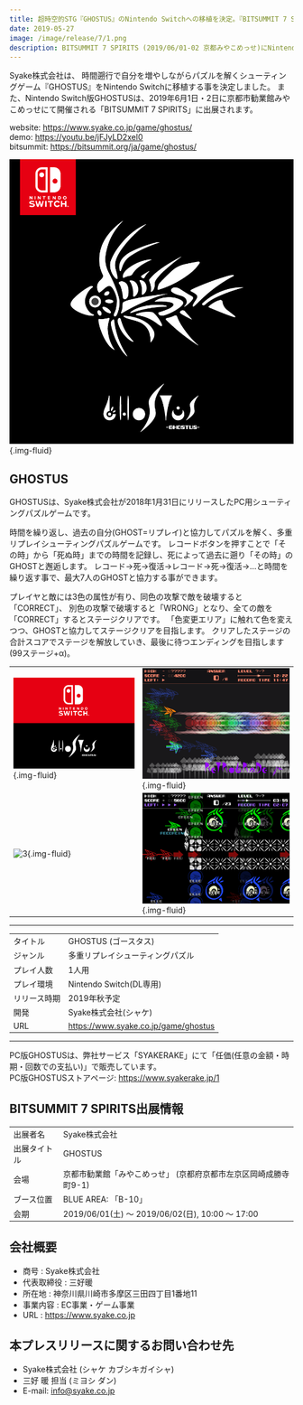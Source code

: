 ```yaml
---
title: 超時空的STG『GHOSTUS』のNintendo Switchへの移植を決定。『BITSUMMIT 7 SPIRITS』に出展
date: 2019-05-27
image: /image/release/7/1.png
description: BITSUMMIT 7 SPIRITS (2019/06/01-02 京都みやこめっせ)にNintendo Switch版『GHOSTUS』を出展。
---
```


Syake株式会社は、
時間遡行で自分を増やしながらパズルを解くシューティングゲーム『GHOSTUS』をNintendo Switchに移植する事を決定しました。
また、Nintendo Switch版GHOSTUSは、2019年6月1日・2日に京都市勧業館みやこめっせにて開催される「BITSUMMIT 7 SPIRITS」に出展されます。

website: <https://www.syake.co.jp/game/ghostus/>  
demo: <https://youtu.be/jFJyLD2xel0>  
bitsummit: <https://bitsummit.org/ja/game/ghostus/>

<!--more-->

![ghostus-logo](/image/release/7/2.png){.img-fluid}

## GHOSTUS
GHOSTUSは、Syake株式会社が2018年1月31日にリリースしたPC用シューティングパズルゲームです。

時間を繰り返し、過去の自分(GHOST=リプレイ)と協力してパズルを解く、多重リプレイシューティングパズルゲームです。
レコードボタンを押すことで「その時」から「死ぬ時」までの時間を記録し、死によって過去に遡り「その時」のGHOSTと邂逅します。
レコード→死→復活→レコード→死→復活→…と時間を繰り返す事で、最大7人のGHOSTと協力する事ができます。

プレイヤと敵には3色の属性が有り、同色の攻撃で敵を破壊すると「CORRECT」、
別色の攻撃で破壊すると「WRONG」となり、全ての敵を「CORRECT」するとステージクリアです。
「色変更エリア」に触れて色を変えつつ、GHOSTと協力してステージクリアを目指します。
クリアしたステージの合計スコアでステージを解放していき、最後に待つエンディングを目指します(99ステージ+α)。

|||
|:--|:--|
| ![1](/image/release/7/1.png){.img-fluid} | ![2](/image/release/7/3.png){.img-fluid}
| ![3](/image/release/7/4.png){.img-fluid} | ![4](/image/release/7/5.png){.img-fluid}


---

|||
|:--|:--|
| タイトル     | GHOSTUS (ゴースタス)
| ジャンル     | 多重リプレイシューティングパズル
| プレイ人数   | 1人用
| プレイ環境   | Nintendo Switch(DL専用)
| リリース時期 | 2019年秋予定
| 開発         | Syake株式会社(シャケ)
| URL          | <https://www.syake.co.jp/game/ghostus>

---

PC版GHOSTUSは、弊社サービス「SYAKERAKE」にて「任価(任意の金額・時期・回数での支払い)」で販売しています。  
PC版GHOSTUSストアページ: <https://www.syakerake.jp/1>


## BITSUMMIT 7 SPIRITS出展情報

|||
|:--|:--|
|出展者名     | Syake株式会社
|出展タイトル | GHOSTUS
|会場         | 京都市勧業館「みやこめっせ」 (京都府京都市左京区岡崎成勝寺町9-1)
|ブース位置   | BLUE AREA: 「B-10」
|会期         | 2019/06/01(土) 〜 2019/06/02(日), 10:00 〜 17:00


## 会社概要

- 商号        : Syake株式会社
- 代表取締役  : 三好暖
- 所在地      : 神奈川県川崎市多摩区三田四丁目1番地11
- 事業内容    : EC事業・ゲーム事業
- URL         : <https://www.syake.co.jp>


## 本プレスリリースに関するお問い合わせ先

- Syake株式会社 (シャケ カブシキガイシャ)
- 三好 暖 担当 (ミヨシ ダン)
- E-mail: info@syake.co.jp
